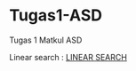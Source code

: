 # Tugas1-ASD
Tugas 1 Matkul ASD

Linear search :
<a href="https://github.com/alfa-krisnanugrah-sakalaty/Tugas1-ASD/commit/d9ec8eea15c1cfbf7397b15cff18a73af5cc536e">LINEAR SEARCH</a>
